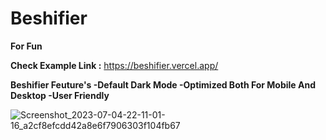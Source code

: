 # Beshifier 

**For Fun**

**Check Example Link :** https://beshifier.vercel.app/

**Beshifier Feuture's
-Default Dark Mode
-Optimized Both For Mobile And Desktop
-User Friendly**

![Screenshot_2023-07-04-22-11-01-16_a2cf8efcdd42a8e6f7906303f104fb67](https://github.com/CoderSensui/Beshifier/assets/137837037/836760bf-3521-48e6-83d5-b8b2f3cc7740)

